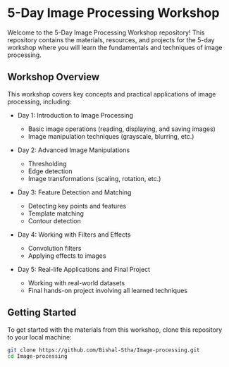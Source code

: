 # 5-Day Image Processing Workshop

Welcome to the 5-Day Image Processing Workshop repository! This repository contains the materials, resources, and projects for the 5-day workshop where you will learn the fundamentals and techniques of image processing.

## Workshop Overview

This workshop covers key concepts and practical applications of image processing, including:

- Day 1: Introduction to Image Processing
  - Basic image operations (reading, displaying, and saving images)
  - Image manipulation techniques (grayscale, blurring, etc.)

- Day 2: Advanced Image Manipulations
  - Thresholding
  - Edge detection
  - Image transformations (scaling, rotation, etc.)

- Day 3: Feature Detection and Matching
  - Detecting key points and features
  - Template matching
  - Contour detection

- Day 4: Working with Filters and Effects
  - Convolution filters
  - Applying effects to images

- Day 5: Real-life Applications and Final Project
  - Working with real-world datasets
  - Final hands-on project involving all learned techniques

## Getting Started

To get started with the materials from this workshop, clone this repository to your local machine:

```bash
git clone https://github.com/Bishal-Stha/Image-processing.git
cd Image-processing
